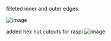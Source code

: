 filleted inner and outer edges

![image](https://github.com/morotonai/replac3d/assets/156618723/cbd5dbeb-5c12-4620-9c85-3e6449eff459)

added hex nut cutouts for raspi 
![image](https://github.com/morotonai/replac3d/assets/156618723/a2ffaa64-8781-4642-90c3-6f150a585b1d)

